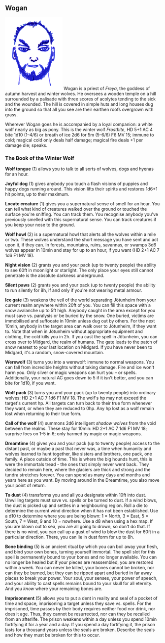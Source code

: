 ## Wogan

![Wogan](Wogan.png)
Wogan is a priest of *Freya*, the goddess of autumn harvest and winter
wolves. He oversees a wooden temple on a hill surrounded by a palisade
with three scores of acolytes tending to the sick and the wounded. The
hill is covered in simple huts and long houses dug into the ground so
that all you see are their earthen roofs overgrown with grass.

Wherever Wogan goes he is accompanied by a loyal companion: a white
wolf nearly as big as pony. This is the winter wolf *Frostbite*, HD
5+1 AC 4 bite 1d10 (1–4/6) or breath of ice 2d6 for 5m (5–6/6) F6 MV
15; immune to cold; magical cold only deals half damage; magical fire
deals +1 per damage die; speaks.

### The Book of the Winter Wolf

**Wolf tongue** (1) allows you to talk to all sorts of wolves, dogs
and hyenas for an hour.

**Joyful dog** (1) gives anybody you touch a flash visions of puppies
and happy dogs running around. This vision lifts their spirits and
restores 1d6+1 hit points, up to their maximum.

**Locate creature** (1) gives you a supernatural sense of smell for an
hour. You can tell what kind of creatures walked over the ground or
touched the surface you're sniffing. You can track them. You recognise
anybody you've previously smelled with this supernatural sense. You
can track creatures if you keep your nose to the ground.

**Wolf howl** (2) is a supernatural howl that alerts all the wolves
within a mile or two. These wolves understand the short message you
have sent and act upon it, if they can. In forests, mountains, ruins,
savannas, or swamps 3d6 wolves appear in 10min and stay for up to an
hour, if you want (HD 2+1 AC 7 1d6 F1 MV 18).

**Night vision** (2) grants you and your pack (up to twenty people)
the ability to see 60ft in moonlight or starlight. The only place your
eyes still cannot penetrate is the absolute darkness underground.

**Silent paws** (2) grants you and your pack (up to twenty people) the
ability to run silently for 8h, if and only if you're not wearing
metal armour.

**Ice gate** (3) weakens the veil of the world separating Jötunheim
from your current realm anywhere within 20ft of you. You can fill this
space with a snow avalanche up to 5ft high. Anybody caught in the area
except for you must save vs. paralysis or be buried by the snow. One
buried, victims are immobilised and suffocate in 10min unless dug out
by others. For the next 10min, anybody in the target area can walk
over to Jötunheim, if they want to. Note that when in Jötunheim
without appropriate equipment and clothing, the cold kills you in 2h.
If you cast the spell in Jötunheim, you can cross over to Midgard, the
realm of humans. The gate leads to the patch of snow nearest to your
last location on Midgard. If you have never been to Midgard, it's a
random, snow-covered mountain.

**Werewolf** (3) turns you into a werewolf: immune to normal weapons.
You can fall from incredible heights without taking damage. Fire and
ice won't harm you. Only silver or magic weapons can hurt you – or
spells. Additionally, your natural AC goes down to 5 if it isn't
better, and you can bite for 1d10, if you want.

**Wolf pack** (3) turns you and your pack (up to twenty people) into
ordinary wolves: HD 2+1 AC 7 1d6 F1 MV 18. The wolf's hp may not
exceed the target's current hp. All targets can turn back to their
true form whenever they want, or when they are reduced to 0hp. Any hp
lost as a wolf remain lost when returning to their true form.

**Call of the wolf** (4) summons 2d6 intelligent *shadow wolves* from
the void between the realms. These stay for 10min: HD 2+1 AC 7 1d6 F1
MV 18; surprise foes on 1-5 in 6; only harmed by magic or magic
weapons.

**Dreamtime** (4) gives you and your pack (up to twenty people) access
to the distant past, or maybe a past that never was, a time when
humanity and wolves learned to hunt together, like sisters and
brothers, one pack, one family. A place outside of time. This is where
the big hounds hunt, this is were the immortals tread - the ones that
simply never went back. They decided to remain here, where the
glaciers are thick and strong and the tundra stretches forever. You
can spend as many days and months and years here as you want. By
moving around in the Dreamtime, you also move your point of return.

**To dust** (4) transforms you and all you designate within 10ft into
dust. Unwilling targets must save vs. spells or be turned to dust. If
a wind blows, the dust is picked up and settles in a neighbouring
region. Roll a die to determine the current wind direction when it has
not been established. Use a d10 to determine where you are being
blown: 1 = North, 3 = East, 5 = South, 7 = West, 9 and 10 = nowhere.
Use a d8 when using a hex map. If you are blown out to sea, you are
all going to drown, so don't do that. If there is no wind, you can
call up a gust of wind to blow the dust for 60ft in a particular
direction. There, you can lie in dust form for up to 8h.

**Bone binding** (5) is an ancient ritual by which you can boil away
your flesh, and bind your own bones, turning yourself immortal. The
spell slot for this spell is permanently bound to your bones and no
longer available. You can no longer be healed but if your pieces are
reassembled, you are restored within a week. You can never be killed,
your bones cannot be broken, nor can they be burned, but they can be
ripped apart and buried in far away places to break your power. Your
soul, your senses, your power of speech, and your ability to cast
spells remains bound to your skull for all eternity. And you *know*
where your remaining bones are.

**Imprisonment** (5) allows you to put a dent in reality and seal of a
pocket of time and space, imprisoning a target unless they save
vs. spells. For the imprisoned, time passes by their body requires
neither food nor drink, nor does it age. Thus, they cannot be
resurrected, nor can they be recalled from an afterlife. The prison
weakens within a day unless you spend 10min fortifying it for a year
and a day. If you spend a day fortifying it, the prison lasts for a
thousand years unless the seals are broken. Describe the seals and how
they must be broken for this to occur.
